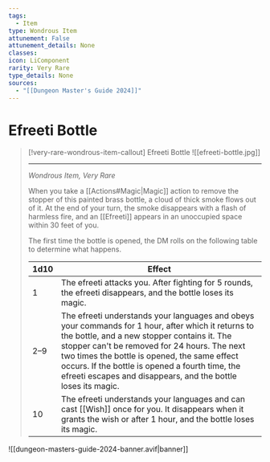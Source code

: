 ```yaml
---
tags:
  - Item
type: Wondrous Item
attunement: False
attunement_details: None
classes:
icon: LiComponent
rarity: Very Rare
type_details: None
sources: 
  - "[[Dungeon Master's Guide 2024]]"
---
```

# Efreeti Bottle
>[!very-rare-wondrous-item-callout] Efreeti Bottle
>![[efreeti-bottle.jpg]]
>
>- - -
>_Wondrous Item, Very Rare_
>
>When you take a [[Actions#Magic\|Magic]] action to remove the stopper of this painted brass bottle, a cloud of thick smoke flows out of it. At the end of your turn, the smoke disappears with a flash of harmless fire, and an [[Efreeti]] appears in an unoccupied space within 30 feet of you.
>
>The first time the bottle is opened, the DM rolls on the following table to determine what happens.
>
>|1d10|Effect|
>|---|---|
>|1|The efreeti attacks you. After fighting for 5 rounds, the efreeti disappears, and the bottle loses its magic.|
>|2–9|The efreeti understands your languages and obeys your commands for 1 hour, after which it returns to the bottle, and a new stopper contains it. The stopper can't be removed for 24 hours. The next two times the bottle is opened, the same effect occurs. If the bottle is opened a fourth time, the efreeti escapes and disappears, and the bottle loses its magic.|
>|10|The efreeti understands your languages and can cast [[Wish]] once for you. It disappears when it grants the wish or after 1 hour, and the bottle loses its magic.|
>


![[dungeon-masters-guide-2024-banner.avif|banner]]